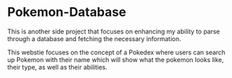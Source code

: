 # Pokemon-Database

This is another side project that focuses on enhancing my ability to parse through a database and fetching the necessary information. 

This webstie focuses on the concept of a Pokedex where users can search up Pokemon with their name which will show what
the pokemon looks like, their type, as well as their abilities. 
